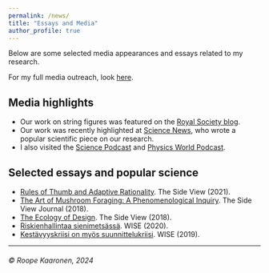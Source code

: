```yaml
---
permalink: /news/
title: "Essays and Media"
author_profile: true
---
```


Below are some selected media appearances and essays related to my research.

For my full media outreach, look [here](https://researchportal.helsinki.fi/fi/persons/roope-oskari-kaaronen/clippings/).

## Media highlights

* Our work on string figures was featured on the [Royal Society blog](https://royalsociety.org/blog/2024/12/string-figures-our-shared-history-of-play-culture-and-mathematics/).
* Our work was recently highlighted at [Science News](https://www.science.org/content/article/why-human-societies-still-use-arms-feet-and-other-body-parts-measure-things), who wrote a popular scientific piece on our research.
* I also visited the [Science Podcast](https://www.science.org/content/podcast/how-we-measure-world-our-bodies-and-hunting-critical-minerals) and [Physics World Podcast](https://physicsworld.com/a/body-based-units-of-measurement-offer-advantages-over-standardized-systems-speaking-of-oppenheimer/).

## Selected essays and popular science

* [Rules of Thumb and Adaptive Rationality](https://thesideview.co/journal/rules-of-thumb-and-adaptive-rationality/). The Side View (2021).
* [The Art of Mushroom Foraging: A Phenomenological Inquiry](https://thesideview.co/journal/the-art-of-mushroom-foraging/). The Side View Journal (2018).
* [The Ecology of Design](https://thesideview.co/journal/ecology-of-design/). The Side View (2018).
* [Riskienhallintaa sienimetsässä](https://wiseproject.fi/riskienhallintaa-sienimetsassa/). WISE (2020).
* [Kestävyyskriisi on myös suunnittelukriisi](https://wiseproject.fi/kestavyyskriisi-on-myos-suunnittelukriisi/). WISE (2019).




***
###### © Roope Kaaronen, 2024